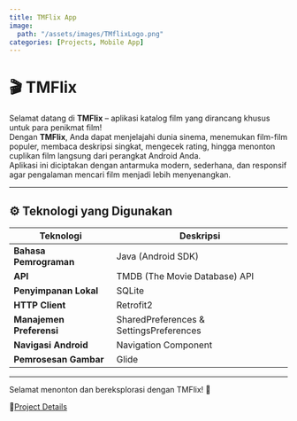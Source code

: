 ```yaml
---
title: TMFlix App
image:
  path: "/assets/images/TMflixLogo.png"
categories: [Projects, Mobile App]
---
```


# 🎬 TMFlix
Selamat datang di **TMFlix** – aplikasi katalog film yang dirancang khusus untuk para penikmat film!  
Dengan **TMFlix**, Anda dapat menjelajahi dunia sinema, menemukan film-film populer, membaca deskripsi singkat, mengecek rating, hingga menonton cuplikan film langsung dari perangkat Android Anda.  
Aplikasi ini diciptakan dengan antarmuka modern, sederhana, dan responsif agar pengalaman mencari film menjadi lebih menyenangkan.

---

## ⚙️ Teknologi yang Digunakan

| Teknologi                  | Deskripsi                                        |
|---------------------------|--------------------------------------------------|
| **Bahasa Pemrograman**    | Java (Android SDK)                               |
| **API**                   | TMDB (The Movie Database) API                    |
| **Penyimpanan Lokal**     | SQLite                                           |
| **HTTP Client**           | Retrofit2                                        |
| **Manajemen Preferensi**  | SharedPreferences & SettingsPreferences           |
| **Navigasi Android**      | Navigation Component                             |
| **Pemrosesan Gambar**     | Glide                                            |
---

Selamat menonton dan bereksplorasi dengan TMFlix! 🍿

🔗[Project Details](https://github.com/AthifahNurRahmanMD/TMFlix)

